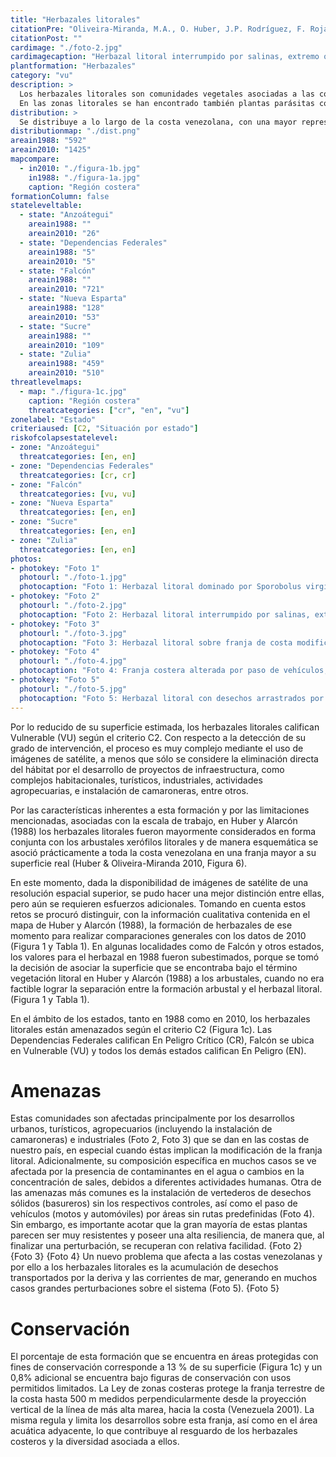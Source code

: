 ```yaml
---
title: "Herbazales litorales"
citationPre: "Oliveira-Miranda, M.A., O. Huber, J.P. Rodríguez, F. Rojas-Suárez, R. De Oliveira-Miranda, S. Zambrano-Martínez & G. Giraldo-Hernández, (eds) (2010). Herbazales litorales. Pp: 220-224. En: J.P. Rodríguez, F. Rojas- Suárez & D. Giraldo Hernández (eds.)."
citationPost: ""
cardimage: "./foto-2.jpg"
cardimagecaption: "Herbazal litoral interrumpido por salinas, extremo occidental de la península de Araya, estado Sucre. <i>José Antonio González-Carcacía</i>"
plantformation: "Herbazales"
category: "vu"
description: >
  Los herbazales litorales son comunidades vegetales asociadas a las costas marinas, cuya cobertura varía desde abierta hasta densa (Foto 1). En aquellos casos donde ocupan depresiones salinas de la costa, son denominados herbazales litorales halófitos, mientras que cuando cubren dunas arenosas de las playas, normalmente no inundadas por el agua marina, reciben el nombre de herbazales litorales psamófilos. Las especies más frecuentes en estas comunidades de baja diversidad son vidrio (<i>Batis maritima</i>), hierba de vidrio (<i>Salicornia fruticosa, Sesuvium portulacastrum</i>), saladillo (<i>Sporobolus virginicus</i>), bicho (<i>Blutaparon vermiculare</i>), cadillo (<i>Cenchrus echinatus</i>), verdolaga (<i>Portulaca oleracea</i>), campanilla de playa (<i>Sesuvium portulacastrum</i>), batatilla de playa (<i>Ipomoea pes-caprae</i>), rabo de alacrán (<i>Heliotropium curassavicum</i>) y margarita de playa (<i>Egletes prostrata</i>) (Huber & Alarcón 1988, Steyermark 1994, Huber & Riina 1997).<br><br>
  En las zonas litorales se han encontrado también plantas parásitas como guatepajarito (<i>Phthirusa</i> sp.) y amor seco (<i>Cuscuta</i> sp.) (Steyermark 1994).
distribution: >
  Se distribuye a lo largo de la costa venezolana, con una mayor representación en Zulia, Falcón, Anzoátegui, Sucre, Nueva Esparta y las Dependencias Federales (Figura 1, Tabla 1). En los estados restantes el desarrollo de playa o línea de costa es muy escaso, debido a las fuertes pendientes de las montañas que limitan con el mar y la franja litoral es muy estrecha, por lo que es difícil de cartografiar, a menos que se trabaje a escalas de mucho detalle (Matteucci 1986). Esta comunidad se presenta con frecuencia asociada a los arbustales espinosos litorales, lo que genera complejidad al momento de la definición de sus límites. Su cobertura estimada a partir de la interpretación de imágenes de satélite fue de 1.425 km<sup>2</sup>, lo que representa menos de 0,2% de la superficie del país. Estos herbazales están asociados a la región paisajística Costas e islas y a sus dos subregiones: insular y costera (Huber & Oliveira-Miranda 2010, Figura 9).
distributionmap: "./dist.png"
areain1988: "592"
areain2010: "1425"
mapcompare:
  - in2010: "./figura-1b.jpg"
    in1988: "./figura-1a.jpg"
    caption: "Región costera"
formationColumn: false
stateleveltable:
  - state: "Anzoátegui"
    areain1988: ""
    areain2010: "26"
  - state: "Dependencias Federales"
    areain1988: "5"
    areain2010: "5"
  - state: "Falcón"
    areain1988: ""
    areain2010: "721"
  - state: "Nueva Esparta"
    areain1988: "128"
    areain2010: "53"
  - state: "Sucre"
    areain1988: ""
    areain2010: "109"
  - state: "Zulia"
    areain1988: "459"
    areain2010: "510"
threatlevelmaps:
  - map: "./figura-1c.jpg"
    caption: "Región costera"
    threatcategories: ["cr", "en", "vu"]
zonelabel: "Estado"
criteriaused: [C2, "Situación por estado"]
riskofcolapsestatelevel:
- zone: "Anzoátegui"
  threatcategories: [en, en]
- zone: "Dependencias Federales"
  threatcategories: [cr, cr]
- zone: "Falcón"
  threatcategories: [vu, vu]
- zone: "Nueva Esparta"
  threatcategories: [en, en]
- zone: "Sucre"
  threatcategories: [en, en]
- zone: "Zulia"
  threatcategories: [en, en]
photos:
- photokey: "Foto 1"
  photourl: "./foto-1.jpg"
  photocaption: "Foto 1: Herbazal litoral dominado por Sporobolus virginicus, playa de isla Larga, estado Carabobo. <i>Otto Huber</i>"
- photokey: "Foto 2"
  photourl: "./foto-2.jpg"
  photocaption: "Foto 2: Herbazal litoral interrumpido por salinas, extremo occidental de la península de Araya, estado Sucre. <i>José Antonio González-Carcacía</i>"
- photokey: "Foto 3"
  photourl: "./foto-3.jpg"
  photocaption: "Foto 3: Herbazal litoral sobre franja de costa modificado por infraestructuras, isla de Margarita. <i>Kenyer Domínguez</i>"
- photokey: "Foto 4"
  photourl: "./foto-4.jpg"
  photocaption: "Foto 4: Franja costera alterada por paso de vehículos, isla de Margarita. <i>Kenyer Domínguez</i>"
- photokey: "Foto 5"
  photourl: "./foto-5.jpg"
  photocaption: "Foto 5: Herbazal litoral con desechos arrastrados por las corrientes, costa de isla de Coche. <i>César Molina</i>"
---
```

Por lo reducido de su superficie estimada, los herbazales litorales califican Vulnerable (VU) según el criterio C2. Con respecto a la detección de su grado de intervención, el proceso es muy complejo mediante el uso de imágenes de satélite, a menos que sólo se considere la eliminación directa del hábitat por el desarrollo de proyectos de infraestructura, como complejos habitacionales, turísticos, industriales, actividades agropecuarias, e instalación de camaroneras, entre otros.

Por las características inherentes a esta formación y por las limitaciones mencionadas, asociadas con la escala de trabajo, en Huber y Alarcón (1988) los herbazales litorales fueron mayormente considerados en forma conjunta con los arbustales xerófilos litorales y de manera esquemática se asoció prácticamente a toda la costa venezolana en una franja mayor a su superficie real (Huber & Oliveira-Miranda 2010, Figura 6).

En este momento, dada la disponibilidad de imágenes de satélite de una resolución espacial superior, se pudo hacer una mejor distinción entre ellas, pero aún se requieren esfuerzos adicionales. Tomando en cuenta estos retos se procuró distinguir, con la información cualitativa contenida en el mapa de Huber y Alarcón (1988), la formación de herbazales de ese momento para realizar comparaciones generales con los datos de 2010 (Figura 1 y Tabla 1). En algunas localidades como de Falcón y otros estados, los valores para el herbazal en 1988 fueron subestimados, porque se tomó la decisión de asociar la superficie que se encontraba bajo el término vegetación litoral en Huber y Alarcón (1988) a los arbustales, cuando no era factible lograr la separación entre la formación arbustal y el herbazal litoral. (Figura 1 y Tabla 1).

En el ámbito de los estados, tanto en 1988 como en 2010, los herbazales litorales están amenazados según el criterio C2 (Figura 1c). Las Dependencias Federales califican En Peligro Crítico (CR), Falcón se ubica en Vulnerable (VU) y todos los demás estados califican En Peligro (EN).

# Amenazas

Estas comunidades son afectadas principalmente por los desarrollos urbanos, turísticos, agropecuarios (incluyendo la instalación de camaroneras) e industriales (Foto 2, Foto 3) que se dan en las costas de nuestro país, en especial cuando éstas implican la modificación de la franja litoral. Adicionalmente, su composición específica en muchos casos se ve afectada por la presencia de contaminantes en el agua o cambios en la concentración de sales, debidos a diferentes actividades humanas. Otra de las amenazas más comunes es la instalación de vertederos de desechos sólidos (basureros) sin los respectivos controles, así como el paso de vehículos (motos y automóviles) por áreas sin rutas predefinidas (Foto 4). Sin embargo, es importante acotar que la gran mayoría de estas plantas parecen ser muy resistentes y poseer una alta resiliencia, de manera que, al finalizar una perturbación, se recuperan con relativa facilidad.
{Foto 2}
{Foto 3}
{Foto 4}
Un nuevo problema que afecta a las costas venezolanas y por ello a los herbazales litorales es la acumulación de desechos transportados por la deriva y las corrientes de mar, generando en muchos casos grandes perturbaciones sobre el sistema (Foto 5).
{Foto 5}

# Conservación

El porcentaje de esta formación que se encuentra en áreas protegidas con fines de conservación corresponde a 13 % de su superficie (Figura 1c) y un 0,8% adicional se encuentra bajo figuras de conservación con usos permitidos limitados. La Ley de zonas costeras protege la franja terrestre de la costa hasta 500 m medidos perpendicularmente desde la proyección vertical de la línea de más alta marea, hacia la costa (Venezuela 2001). La misma regula y limita los desarrollos sobre esta franja, así como en el área acuática adyacente, lo que contribuye al resguardo de los herbazales costeros y la diversidad asociada a ellos.
